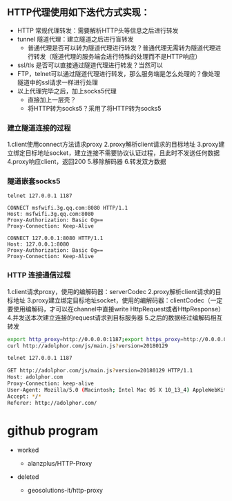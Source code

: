 
## HTTP代理使用如下迭代方式实现：
* HTTP 常规代理转发：需要解析HTTP头等信息之后进行转发
* tunnel 隧道代理：建立隧道之后进行盲转发
    - 普通代理是否可以转为隧道代理进行转发？普通代理无需转为隧道代理进行转发（隧道代理的服务端会进行特殊的处理而不是HTTP响应）
* ssl/tls 是否可以直接通过隧道代理进行转发？当然可以
* FTP，telnet可以通过隧道代理进行转发，那么服务端是怎么处理的？像处理隧道中的ssl请求一样进行处理
* 以上代理完毕之后，加上socks5代理
    - 直接加上一层壳？
    - 将HTTP转为socks5？采用了将HTTP转为socks5

### 建立隧道连接的过程
1.client使用connect方法请求proxy
2.proxy解析client请求的目标地址
3.proxy建立绑定目标地址socket，建立连接不需要协议认证过程，且此时不发送任何数据
4.proxy响应client，返回200
5.移除解码器
6.转发双方数据

### 隧道嵌套socks5

```
telnet 127.0.0.1 1187

CONNECT msfwifi.3g.qq.com:8080 HTTP/1.1
Host: msfwifi.3g.qq.com:8080
Proxy-Authorization: Basic Og==
Proxy-Connection: Keep-Alive

CONNECT 127.0.0.1:8080 HTTP/1.1
Host: 127.0.0.1:8080
Proxy-Authorization: Basic Og==
Proxy-Connection: Keep-Alive
```

### HTTP 连接通信过程
1.client请求proxy，使用的编解码器：serverCodec
2.proxy解析client请求的目标地址
3.proxy建立绑定目标地址socket，使用的编解码器：clientCodec（一定要使用编解码，才可以在channel中直接write HttpRequest或者HttpResponse）
4.并发送本次建立连接的request请求到目标服务器
5.之后的数据经过编解码相互转发

```bash
export http_proxy=http://0.0.0.0:1187;export https_proxy=http://0.0.0.0:1187;
curl http://adolphor.com/js/main.js?version=20180129

telnet 127.0.0.1 1187

GET http://adolphor.com/js/main.js?version=20180129 HTTP/1.1
Host: adolphor.com
Proxy-Connection: keep-alive
User-Agent: Mozilla/5.0 (Macintosh; Intel Mac OS X 10_13_4) AppleWebKit/537.36 (KHTML, like Gecko) Chrome/66.0.3359.139 Safari/537.36
Accept: */*
Referer: http://adolphor.com/
```

# github program

* worked
    - alanzplus/HTTP-Proxy


* deleted
    - geosolutions-it/http-proxy
    